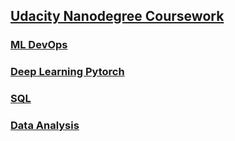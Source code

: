 ## [Udacity Nanodegree Coursework](https://www.udacity.com/nanodegree)
 
### [ML DevOps](https://github.com/edwards158/ml_dev_ops)

### [Deep Learning Pytorch](https://github.com/riched158/deep-nano)

### [SQL](https://github.com/riched158/SQL-nano)

### [Data Analysis](https://github.com/riched158/Udacity-Data)

